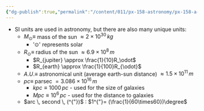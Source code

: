 ```yaml
---
{"dg-publish":true,"permalink":"/content/011/px-158-astronomy/px-158-a-introduction/px-158-a1-introduction/","noteIcon":"1","created":"2024-11-25T10:50:32.000+00:00","updated":"2024-11-26T20:12:53.080+00:00"}
---
```


- SI units are used in astronomy, but there are also many unique units:
	- $M_{\odot} \equiv$ mass of the sun $\approx 2\times10^{30} \, kg$
		- '$\odot$' represents solar
	- $R_{\odot}\equiv$ radius of the sun $\approx 6.9\times10^{8} \, m$
		- $R_{jupiter} \approx \frac{1}{10}R_\odot$
		- $R_{earth} \approx \frac{1}{100}R_{\odot}$
	- $A.U. \equiv$ astronomical unit (average earth-sun distance) $\approx 1.5\times10^{11} \, m$
	- $pc \equiv$ parsec $= 3.086\times10^{16} \, m$
		- $kpc \equiv 1000 \,pc$ - used for the size of galaxies
		- $Mpc \equiv 10^{6} \, pc$ - used for the distance to galaxies
	- $arc \, second \, (^{"})$ : $1^{"}= (\frac{1}{60\times60})\degree$